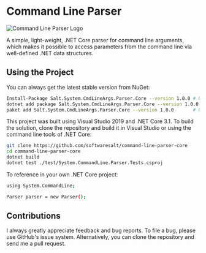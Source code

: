 # Command Line Parser

![Command Line Parser Logo](./docs/images/Banner.png "Command Line Parser Logo")

A simple, light-weight, .NET Core parser for command line arguments, which makes it possible to access parameters
from the command line via well-defined .NET data structures.

## Using the Project

You can always get the latest stable version from NuGet:

```bash
Install-Package Salt.System.CmdLineArgs.Parser.Core --version 1.0.0	# Using the Visual Studio Package Manager
dotnet add package Salt.System.CmdLineArgs.Parser.Core --version 1.0.0	# Using the .NET Command Line Interface
paket add Salt.System.CmdLineArgs.Parser.Core --version 1.0.0		# Using the packet Command Line Interface
```

This project was built using Visual Studio 2019 and .NET Core 3.1. To build the solution, clone the repository
and build it in Visual Studio or using the command line tools of .NET Core:

```bash
git clone https://github.com/softwaresalt/command-line-parser-core
cd command-line-parser-core
dotnet build
dotnet test ./test/System.CommandLine.Parser.Tests.csproj
```

To reference in your own .NET Core project:


```bash
using System.CommandLine;

Parser parser = new Parser();
```


## Contributions

I always greatly appreciate feedback and bug reports. To file a bug, please use GitHub's issue system.
Alternatively, you can clone the repository and send me a pull request.
